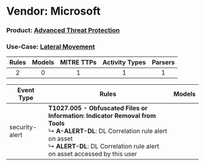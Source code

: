 Vendor: Microsoft
=================
### Product: [Advanced Threat Protection](../ds_microsoft_advanced_threat_protection.md)
### Use-Case: [Lateral Movement](../../../../UseCases/uc_lateral_movement.md)

| Rules | Models | MITRE TTPs | Activity Types | Parsers |
|:-----:|:------:|:----------:|:--------------:|:-------:|
|   2   |   0    |     1      |       1        |    1    |

| Event Type     | Rules    | Models |
| ---- | ---- | ------ |
| security-alert | <b>T1027.005 - Obfuscated Files or Information: Indicator Removal from Tools</b><br> ↳ <b>A-ALERT-DL</b>: DL Correlation rule alert on asset<br> ↳ <b>ALERT-DL</b>: DL Correlation rule alert on asset accessed by this user |        |